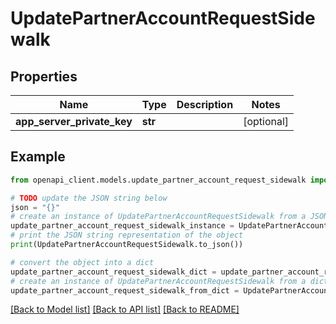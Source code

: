 # UpdatePartnerAccountRequestSidewalk


## Properties

Name | Type | Description | Notes
------------ | ------------- | ------------- | -------------
**app_server_private_key** | **str** |  | [optional] 

## Example

```python
from openapi_client.models.update_partner_account_request_sidewalk import UpdatePartnerAccountRequestSidewalk

# TODO update the JSON string below
json = "{}"
# create an instance of UpdatePartnerAccountRequestSidewalk from a JSON string
update_partner_account_request_sidewalk_instance = UpdatePartnerAccountRequestSidewalk.from_json(json)
# print the JSON string representation of the object
print(UpdatePartnerAccountRequestSidewalk.to_json())

# convert the object into a dict
update_partner_account_request_sidewalk_dict = update_partner_account_request_sidewalk_instance.to_dict()
# create an instance of UpdatePartnerAccountRequestSidewalk from a dict
update_partner_account_request_sidewalk_from_dict = UpdatePartnerAccountRequestSidewalk.from_dict(update_partner_account_request_sidewalk_dict)
```
[[Back to Model list]](../README.md#documentation-for-models) [[Back to API list]](../README.md#documentation-for-api-endpoints) [[Back to README]](../README.md)


